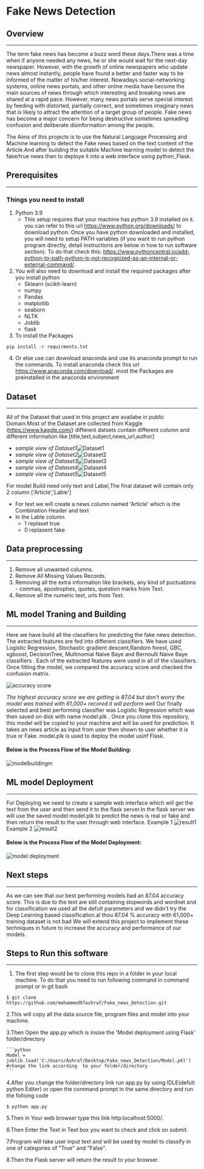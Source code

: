 # Fake News Detection
## **Overview**
---
The term fake news has become a buzz word these days.There was a time when if anyone needed any news, he or she would wait for the next-day newspaper. However, with the growth of online newspapers who update news almost instantly, people have found a better and faster way to be informed of the matter of his/her interest. Nowadays social-networking systems, online news portals, and other online media have become the main sources of news through which interesting and breaking news are shared at a rapid pace. However, many news portals serve special interest by feeding with distorted, partially correct, and sometimes imaginary news that is likely to attract the attention of a target group of people. Fake
news has become a major concern for being destructive sometimes spreading confusion and deliberate disinformation among the people.

The Aims of this projects is to use the Natural Language Processing and Machine learning  to detect the Fake news based on the text content of the Article.And after building the suitable Machine learning model to detect the fake/true news then to deploye it into a web interface using python_Flask.

## **Prerequisites**
---
### Things you need to install 
1. Python 3.9
     * This setup requires that your machine has python 3.9 installed on it. you can refer to this url https://www.python.org/downloads/ to download python. Once you have python downloaded and installed, you will need to setup PATH variables (if you want to run python program directly, detail instructions are below in how to run software section). To do that check this: https://www.pythoncentral.io/add-python-to-path-python-is-not-recognized-as-an-internal-or-external-command/.
2. You will also need to download and install the required packages after you install python 
     * Sklearn (scikit-learn)
     * numpy
     * Pandas
     * matplotlib
     * seaborn 
     * NLTK
     * Joblib
     * flask 
3. To install the Packages
```Language
pip install -r requirments.txt
```
4. Or else use can download anaconda and use its anaconda prompt to run the commands. To install anaconda check this url https://www.anaconda.com/download/. most the Packages are preinstalled in the anaconda environment

## **Dataset**
---
All of the Dataset that used in this project are availabe in public Domain.Most of the Dataset are collected from Kaggle (https://www.kaggle.com/)
different datsets contain  different column and different information like [title,text,subject,news_url,author]
* _sample view of Dataset1_![Dataset1](https://github.com/mohammed97ashraf/Fake_news_Detection/blob/main/dt1.PNG)
* _sample view of Dataset2_![Dataset2](https://github.com/mohammed97ashraf/Fake_news_Detection/blob/main/dt2.PNG)
* _sample view of Dataset3_![Dataset3](https://github.com/mohammed97ashraf/Fake_news_Detection/blob/main/dt3.PNG)
* _sample view of Dataset4_![Dataset4](https://github.com/mohammed97ashraf/Fake_news_Detection/blob/main/dt4.PNG)
* _sample view of Dataset5_![Dataset5](https://github.com/mohammed97ashraf/Fake_news_Detection/blob/main/dt5.PNG)

For model Build need only text and Label,The final dataset will contain only 2 column ['Article','Lable']
  * For text we will create a news column named 'Article' which is the Combination Header and text
  * In the Lable column 
      * 1 replaset true
      * 0 replasent fake

## **Data preprocessing**
---
1. Remove all unwanted columns.
2. Remove All Missing Values Records.
3. Removing all the extra information like brackets, any kind of puctuations - commas, apostrophes, quotes, question marks from Text.
4. Remove all the numeric text, urls from Text.

## **ML model Traning and Building**
---
Here we have build all the classifiers for predicting the fake news detection. The extracted features are fed into different classifiers. We have used Logistic Regression,  Stochastic gradient descent,Random forest, GBC, xgboost, DecisionTree, Multinomial Naive Baye and Bernoulli Naive Baye  classifiers . Each of the extracted features were used in all of the classifiers. Once fitting the model, we compared the accuracy score and checked the confusion matrix.

![accuracy score](https://github.com/mohammed97ashraf/Fake_news_Detection/blob/main/download%20(4).png)

_The highest accuracy score we are getting is 87.04 but don't worry the model was trained with 61,000+ recored it will perform well_
Our finally selected and best performing classifier was Logistic Regression which was then saved on disk with name model.plk . Once you clone this repository, this model will be copied to your machine and will be used for prediction. It takes an news article as input from user then shown to user whether it is true or Fake.
model.plk is used to deploy the model usinf Flask.

#### Below is the Process Flow of the Model Building:
![modelbuildingm](https://github.com/mohammed97ashraf/Fake_news_Detection/blob/main/Modelbulding11.PNG)


## **ML model Deployment**
---
For Deploying we need to create a sample web interface which will get the text from the user and then send it to the flask server.In the flask server we will use the saved model model.plk to predict the news is real or fake and then return the result to the user through web interface.
 Example 1
![result1](https://github.com/mohammed97ashraf/Fake_news_Detection/blob/main/1.PNG)
 Example 2
![result2](https://github.com/mohammed97ashraf/Fake_news_Detection/blob/main/2.PNG)

#### Below is the Process Flow of the Model Deployment:
![model deployment](https://github.com/mohammed97ashraf/Fake_news_Detection/blob/main/dep.PNG)


## **Next steps**
---
As we can see that our best performing models had an 87.04 accuracy score. This is due to the text are still containing stopwords and wordnet and for classification we used all the defult parameters and we didn't try the Deep Learning based classification.al thou 87.04 % accuracy with 61,000+ training dataset is not bad We will extend this project to implement these techniques in future to increase the accuracy and performance of our models.

## **Steps to Run this software**
---
1. The first step would be to clone this repo in a folder in your local machine. To do that you need to run following command in command prompt or in git bash
```Language
$ git clone  https://github.com/mohammed97ashraf/Fake_news_Detection.git
```
2.This will copy all the data source file, program files and model into your machine.

3.Then Open the app.py which is insise the 'Model deployment using Flask' folder/directory
~~~
```python
Model = joblib.load('C:/Users/Ashraf/Desktop/Fake_news_Detection/Model.pkl') #change the link according  to your folder/directory
```
~~~
4.After you change the folder/directory link run app.py by using IDLE(defult python Editer) or open the command prompt in the same directory and run the folloing code
```Language
$ python app.py
```
5.Then in Your web browser type this link http:localhost:5000/.

6.Then Enter the Text in  Text box you want to check and click on submit.

7.Program will take user input text and will be used by model to classify in one of categories of "True" and "False". 

8.Then the Flask server will return the result to your browser.
